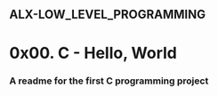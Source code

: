 ## ALX-LOW_LEVEL_PROGRAMMING
# 0x00. C - Hello, World
### A readme for the first C programming project
